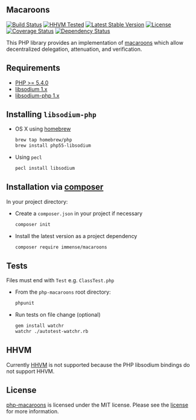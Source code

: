 ## Macaroons
[![Build Status](https://img.shields.io/travis/immense/php-macaroons.svg?style=flat)](https://travis-ci.org/immense/php-macaroons)
[![HHVM Tested](https://img.shields.io/hhvm/immense/macaroons.svg?style=flat)](https://travis-ci.org/immense/php-macaroons)
[![Latest Stable Version](https://img.shields.io/packagist/v/immense/macaroons.svg?style=flat)](https://packagist.org/packages/immense/macaroons)
[![License](https://img.shields.io/packagist/l/immense/macaroons.svg?style=flat)](https://packagist.org/packages/immense/macaroons)
[![Coverage Status](https://img.shields.io/coveralls/immense/php-macaroons.svg?style=flat)](https://coveralls.io/r/immense/php-macaroons?branch=master)
[![Dependency Status](https://img.shields.io/versioneye/d/php/immense:macaroons.svg?style=flat)](https://www.versioneye.com/user/projects/55c3a548653762001a002e0b)

This PHP library provides an implementation of [macaroons](http://hackingdistributed.com/2014/05/16/macaroons-are-better-than-cookies) which allow decentralized delegation, attenuation, and verification.

## Requirements

* [PHP >= 5.4.0](http://php.net)
* [libsodium 1.x](https://github.com/jedisct1/libsodium)
* [libsodium-php 1.x](https://github.com/jedisct1/libsodium-php)

## Installing `libsodium-php`

* OS X using [homebrew](https://github.com/Homebrew/homebrew)
  ```bash
  brew tap homebrew/php
  brew install php55-libsodium
  ```

* Using `pecl`
  ```bash
  pecl install libsodium
  ```

## Installation via [composer](https://getcomposer.org)

In your project directory:

* Create a `composer.json` in your project if necessary
  ```bash
  composer init
  ```

* Install the latest version as a project dependency
  ```bash
  composer require immense/macaroons
  ```

## Tests

Files must end with `Test` e.g. `ClassTest.php`

* From the `php-macaroons` root directory:

  ```bash
  phpunit
  ```

* Run tests on file change (optional)
  ```bash
  gem install watchr
  watchr ./autotest-watchr.rb
  ```

## HHVM

Currently [HHVM](http://hhvm.com) is not supported because the PHP libsodium
bindings do not support HHVM.

## License

[php-macaroons](https://github.com/immense/php-macaroons) is licensed under the MIT license. Please see the [license](MIT-LICENSE) for more information.
